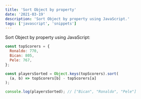 ```yaml
---
title: 'Sort Object by property'
date: '2021-03-19'
description: 'Sort Object by property using JavaScript.'
tags: ['javascript', 'snippets']
---
```


Sort Object by property using JavaScript:

```js
const topScorers = {
  Ronaldo: 770,
  Bican: 805,
  Pele: 767,
};

const playersSorted = Object.keys(topScorers).sort(
  (a, b) => topScorers[b] - topScorers[a]
);

console.log(playersSorted); // ["Bican", "Ronaldo", "Pele"]
```
